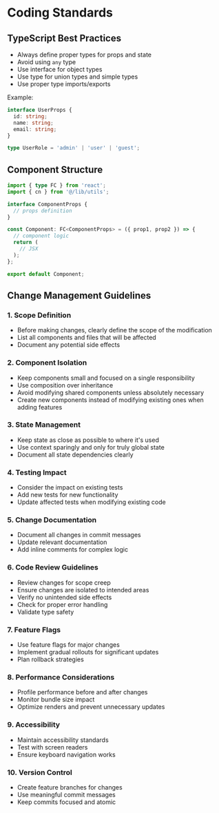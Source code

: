 # Coding Standards

## TypeScript Best Practices
- Always define proper types for props and state
- Avoid using `any` type
- Use interface for object types
- Use type for union types and simple types
- Use proper type imports/exports

Example:
```typescript
interface UserProps {
  id: string;
  name: string;
  email: string;
}

type UserRole = 'admin' | 'user' | 'guest';
```

## Component Structure
```typescript
import { type FC } from 'react';
import { cn } from '@/lib/utils';

interface ComponentProps {
  // props definition
}

const Component: FC<ComponentProps> = ({ prop1, prop2 }) => {
  // component logic
  return (
    // JSX
  );
};

export default Component;
```

## Change Management Guidelines

### 1. Scope Definition
- Before making changes, clearly define the scope of the modification
- List all components and files that will be affected
- Document any potential side effects

### 2. Component Isolation
- Keep components small and focused on a single responsibility
- Use composition over inheritance
- Avoid modifying shared components unless absolutely necessary
- Create new components instead of modifying existing ones when adding features

### 3. State Management
- Keep state as close as possible to where it's used
- Use context sparingly and only for truly global state
- Document all state dependencies clearly

### 4. Testing Impact
- Consider the impact on existing tests
- Add new tests for new functionality
- Update affected tests when modifying existing code

### 5. Change Documentation
- Document all changes in commit messages
- Update relevant documentation
- Add inline comments for complex logic

### 6. Code Review Guidelines
- Review changes for scope creep
- Ensure changes are isolated to intended areas
- Verify no unintended side effects
- Check for proper error handling
- Validate type safety

### 7. Feature Flags
- Use feature flags for major changes
- Implement gradual rollouts for significant updates
- Plan rollback strategies

### 8. Performance Considerations
- Profile performance before and after changes
- Monitor bundle size impact
- Optimize renders and prevent unnecessary updates

### 9. Accessibility
- Maintain accessibility standards
- Test with screen readers
- Ensure keyboard navigation works

### 10. Version Control
- Create feature branches for changes
- Use meaningful commit messages
- Keep commits focused and atomic